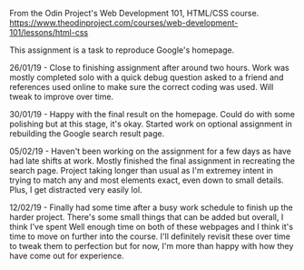 From the Odin Project's Web Development 101, HTML/CSS course.
https://www.theodinproject.com/courses/web-development-101/lessons/html-css

This assignment is a task to reproduce Google's homepage.

26/01/19 - Close to finishing assignment after around two hours. Work was mostly completed solo with a quick debug question asked to a friend and references used online to make sure the correct coding was used. Will tweak to improve over time. 

30/01/19 - Happy with the final result on the homepage. Could do with some polishing but at this stage, it's okay. Started work on optional assignment in rebuilding the Google search result page.

05/02/19 - Haven't been working on the assignment for a few days as have had late shifts at work. Mostly finished the final assignment in recreating the search page. Project taking longer than usual as I'm extremey intent in trying to match any and most elements exact, even down to small details. Plus, I get distracted very easily lol.  

12/02/19 - Finally had some time after a busy work schedule to finish up the harder project. There's some small things that can be added but overall, I think I've spent Well enough time on both of these webpages and I think it's time to move on further into the course. I'll definitely revisit these over time to tweak them to perfection but for now, I'm more than happy with how they have come out for experience.
